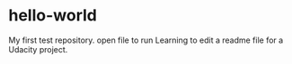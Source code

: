 # hello-world
My first test repository.
open file to run
Learning to edit a readme file for a Udacity project.
